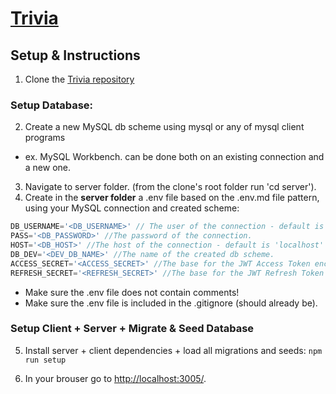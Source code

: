 # [Trivia](https://silken-avatar-312712.ey.r.appspot.com)

## Setup & Instructions
1. Clone the [Trivia repository](https://github.com/DGorgula/trivia)
### Setup Database:
2. Create a new MySQL db scheme using mysql or any of mysql client programs
 - ex. MySQL Workbench. can be done both on an existing connection and a new one.
3. Navigate to server folder. (from the clone's root folder run 'cd server').
4. Create in the <b>server folder</b> a .env file based on the .env.md file pattern, using your MySQL connection and created scheme:

  ```javascript
  DB_USERNAME='<DB_USERNAME>' // The user of the connection - default is 'root'.
  PASS='<DB_PASSWORD>' //The password of the connection.
  HOST='<DB_HOST>' //The host of the connection - default is 'localhost' or '127.0.0.1'.
  DB_DEV='<DEV_DB_NAME>' //The name of the created db scheme.
  ACCESS_SECRET='<ACCESS_SECRET>' //The base for the JWT Access Token encryption. Should not be empty.
  REFRESH_SECRET='<REFRESH_SECRET>' //The base for the JWT Refresh Token encryption. Should not be empty.
  ```
   - Make sure the .env file does not contain comments!
   - Make sure the .env file is included in the .gitignore (should already be).

### Setup Client + Server + Migrate & Seed Database
5. Install server + client dependencies + load all migrations and seeds: `npm run setup`

6. In your brouser go to [http://localhost:3005/](http://localhost:3005).

